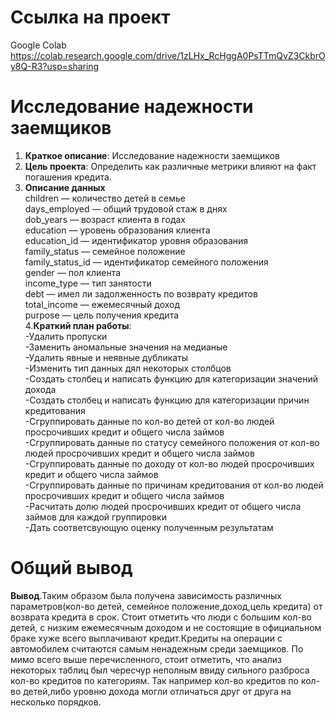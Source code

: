 # Ссылка на проект  
Google Colab https://colab.research.google.com/drive/1zLHx_RcHggA0PsTTmQvZ3CkbrOy8Q-R3?usp=sharing
# Исследование надежности заемщиков  
1. **Краткое описание**: Исследование надежности заемщиков  
2. **Цель проекта**: Определить как различные метрики влияют на факт погашения кредита.  
3. **Описание данных**  
children — количество детей в семье  
days_employed — общий трудовой стаж в днях  
dob_years — возраст клиента в годах  
education — уровень образования клиента  
education_id — идентификатор уровня образования  
family_status — семейное положение  
family_status_id — идентификатор семейного положения  
gender — пол клиента  
income_type — тип занятости  
debt — имел ли задолженность по возврату кредитов  
total_income — ежемесячный доход  
purpose — цель получения кредита  
4.**Краткий план работы**:  
-Удалить пропуски  
-Заменить аномальные значения на медианые  
-Удалить явные и неявные дубликаты  
-Изменить тип данных дял некоторых столбцов  
-Создать столбец и написать функцию для категоризации значений дохода  
-Создать столбец и написать функцию для категоризации причин кредитования  
-Сгруппировать данные по кол-во детей от кол-во людей просрочивших кредит и общего числа займов  
-Сгруппировать данные по статусу семейного положения от кол-во людей просрочивших кредит и общего числа займов  
-Сгруппировать данные по доходу от кол-во людей просрочивших кредит и общего числа займов  
-Сгруппировать данные по причинам кредитования от кол-во людей просрочивших кредит и общего числа займов  
-Расчитать долю людей просрочивших кредит от общего числа займов для каждой группировки  
-Дать соответсвующую оценку полученным результатам   
# Общий вывод  
**Вывод**.Таким образом была получена зависимость различных параметров(кол-во детей, семейное положение,доход,цель кредита) от возврата кредита в срок. Cтоит отметить что люди с большим кол-во детей, с низким ежемесячным доходом и не состоящие в официальном браке хуже всего выплачивают кредит.Кредиты на операции с автомобилем считаются самым ненадежным среди заемщиков. По мимо всего выше перечисленного, стоит отметить, что анализ некоторых таблиц был чересчур неполным ввиду сильного разброса кол-во кредитов по категориям. Так например кол-во кредитов по кол-во детей,либо уровню дохода могли отличаться друг от друга на несколько порядков.
